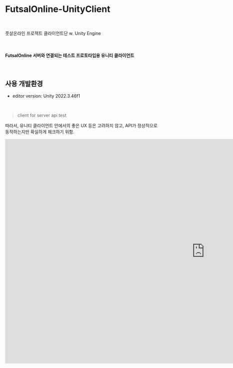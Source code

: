 # FutsalOnline-UnityClient

<br>

풋살온라인 프로젝트 클라이언트단 w. Unity Engine

<br>

#### FutsalOnline 서버와 연결되는 테스트 프로토타입용 유니티 클라이언트

<br>

## 사용 개발환경
- editor version: Unity 2022.3.46f1

<br>

> client for server api test

따라서, 유니티 클라이언트 안에서의 좋은 UX 등은 고려하지 않고, API가 정상적으로 동작하는지만 확실하게 체크하기 위함.

<iframe width="1280" height="720" src="https://www.youtube.com/embed/LQAD5x1eF28" title="20241206 FutsalOnline Project 시연 영상" frameborder="0" allow="accelerometer; autoplay; clipboard-write; encrypted-media; gyroscope; picture-in-picture; web-share" referrerpolicy="strict-origin-when-cross-origin" allowfullscreen></iframe>
